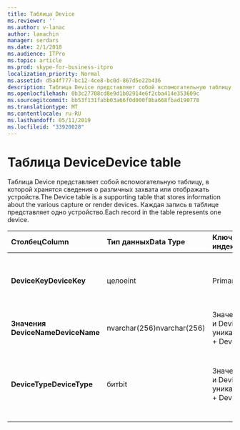 ```yaml
---
title: Таблица Device
ms.reviewer: ''
ms.author: v-lanac
author: lanachin
manager: serdars
ms.date: 2/1/2018
ms.audience: ITPro
ms.topic: article
ms.prod: skype-for-business-itpro
localization_priority: Normal
ms.assetid: d5a4f777-bc12-4ce8-bc0d-867d5e22b436
description: Таблица Device представляет собой вспомогательную таблицу, в которой хранятся сведения о различных захвата или отображать устройств. Каждая запись в таблице представляет одно устройство.
ms.openlocfilehash: 0b3c27708cd8e9d1b02914e6f2cba414e353609c
ms.sourcegitcommit: bb53f131fabb03a66f0d000f8ba668fbad190778
ms.translationtype: MT
ms.contentlocale: ru-RU
ms.lasthandoff: 05/11/2019
ms.locfileid: "33920028"
---
```

# <a name="device-table"></a><span data-ttu-id="3c4cf-104">Таблица Device</span><span class="sxs-lookup"><span data-stu-id="3c4cf-104">Device table</span></span>
 
<span data-ttu-id="3c4cf-105">Таблица Device представляет собой вспомогательную таблицу, в которой хранятся сведения о различных захвата или отображать устройств.</span><span class="sxs-lookup"><span data-stu-id="3c4cf-105">The Device table is a supporting table that stores information about the various capture or render devices.</span></span> <span data-ttu-id="3c4cf-106">Каждая запись в таблице представляет одно устройство.</span><span class="sxs-lookup"><span data-stu-id="3c4cf-106">Each record in the table represents one device.</span></span>
  
|<span data-ttu-id="3c4cf-107">**Столбец**</span><span class="sxs-lookup"><span data-stu-id="3c4cf-107">**Column**</span></span>|<span data-ttu-id="3c4cf-108">**Тип данных**</span><span class="sxs-lookup"><span data-stu-id="3c4cf-108">**Data Type**</span></span>|<span data-ttu-id="3c4cf-109">**Ключ/индекс**</span><span class="sxs-lookup"><span data-stu-id="3c4cf-109">**Key/Index**</span></span>|<span data-ttu-id="3c4cf-110">**Сведения**</span><span class="sxs-lookup"><span data-stu-id="3c4cf-110">**Details**</span></span>|
|:-----|:-----|:-----|:-----|
|<span data-ttu-id="3c4cf-111">**DeviceKey**</span><span class="sxs-lookup"><span data-stu-id="3c4cf-111">**DeviceKey**</span></span> <br/> |<span data-ttu-id="3c4cf-112">целое</span><span class="sxs-lookup"><span data-stu-id="3c4cf-112">int</span></span>  <br/> |<span data-ttu-id="3c4cf-113">Primary</span><span class="sxs-lookup"><span data-stu-id="3c4cf-113">Primary</span></span>  <br/> |<span data-ttu-id="3c4cf-114">Уникальный номер, идентифицирующий это устройство.</span><span class="sxs-lookup"><span data-stu-id="3c4cf-114">Unique number identifying this device.</span></span>  <br/> |
|<span data-ttu-id="3c4cf-115">**Значения DeviceName**</span><span class="sxs-lookup"><span data-stu-id="3c4cf-115">**DeviceName**</span></span> <br/> |<span data-ttu-id="3c4cf-116">nvarchar(256)</span><span class="sxs-lookup"><span data-stu-id="3c4cf-116">nvarchar(256)</span></span>  <br/> |<span data-ttu-id="3c4cf-117">Значения DeviceName и DeviceType уникальны</span><span class="sxs-lookup"><span data-stu-id="3c4cf-117">DeviceName + DeviceType is unique</span></span>  <br/> |<span data-ttu-id="3c4cf-118">Имя устройства.</span><span class="sxs-lookup"><span data-stu-id="3c4cf-118">Device name.</span></span>  <br/> |
|<span data-ttu-id="3c4cf-119">**DeviceType**</span><span class="sxs-lookup"><span data-stu-id="3c4cf-119">**DeviceType**</span></span> <br/> |<span data-ttu-id="3c4cf-120">бит</span><span class="sxs-lookup"><span data-stu-id="3c4cf-120">bit</span></span>  <br/> |<span data-ttu-id="3c4cf-121">Значения DeviceName и DeviceType уникальны</span><span class="sxs-lookup"><span data-stu-id="3c4cf-121">DeviceName + DeviceType is unique</span></span>  <br/> |<span data-ttu-id="3c4cf-122">Тип устройства.</span><span class="sxs-lookup"><span data-stu-id="3c4cf-122">Device type.</span></span> <span data-ttu-id="3c4cf-123">1 — для устройства захвата, 0 — это устройства обработки.</span><span class="sxs-lookup"><span data-stu-id="3c4cf-123">1 is a capture device, 0 is a render device.</span></span>  <br/> |
   

